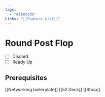 ```yaml
---
tags:
  - "#ikatodo"
Links: "[[Feature List]]"
---
```



# Round Post Flop
- [ ] Discard
- [ ] Ready Up
## Prerequisites 
[[Networking boilerplate]]
[[52 Deck]]
[[Shop]]
